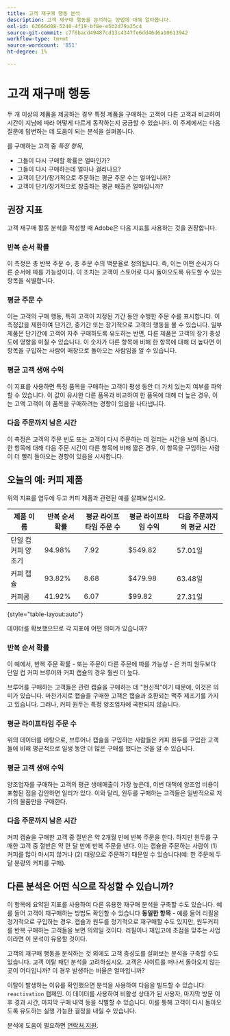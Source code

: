 ```yaml
---
title: 고객 재구매 행동 분석
description: 고객 재구매 행동을 분석하는 방법에 대해 알아봅니다.
exl-id: 62666d08-5240-4f19-bf8e-e5b2d79a25c4
source-git-commit: c7f6bacd49487cd13c4347fe6dd46d6a10613942
workflow-type: tm+mt
source-wordcount: '851'
ht-degree: 1%

---
```


# 고객 재구매 행동

두 개 이상의 제품을 제공하는 경우 특정 제품을 구매하는 고객이 다른 고객과 비교하여 시간이 지남에 따라 어떻게 다르게 동작하는지 궁금할 수 있습니다. 이 주제에서는 다음 질문에 답변하는 데 도움이 되는 분석을 살펴봅니다.

를 구매하는 고객 중 *특정 항목*,

* 그들이 다시 구매할 확률은 얼마인가?
* 그들이 다시 구매하는데 얼마나 걸리나요?
* 고객이 단기/장기적으로 주문하는 평균 주문 수는 얼마입니까?
* 고객이 단기/장기적으로 창출하는 평균 매출은 얼마입니까?

## 권장 지표

고객 재구매 활동 분석을 작성할 때 Adobe은 다음 지표를 사용하는 것을 권장합니다.

### 반복 순서 확률

이 측정은 총 반복 주문 수, 총 주문 수의 백분율로 정의됩니다. 즉, 이는 어떤 순서가 다른 순서에 따를 가능성이다. 이 조치는 고객이 스토어로 다시 돌아오도록 유도할 수 있는 항목을 식별합니다.

### 평균 주문 수

이는 고객의 구매 행동, 특히 고객이 지정된 기간 동안 수행한 주문 수를 표시합니다. 이 측정값을 제한하여 단기간, 중기간 또는 장기적으로 고객의 행동을 볼 수 있습니다. 일부 제품은 단기간에 고객이 자주 구매하도록 유도하는 반면, 다른 제품은 고객의 장기 충성도에 영향을 미칠 수 있습니다. 이 숫자가 다른 항목에 비해 한 항목에 대해 더 높다면 이 항목을 구입하는 사람이 매장으로 돌아오는 사람임을 알 수 있습니다.

### 평균 고객 생애 수익

이 지표를 사용하면 특정 품목을 구매하는 고객이 평생 동안 더 가치 있는지 여부를 파악할 수 있습니다. 이 값이 유사한 다른 품목과 비교하여 한 품목에 대해 더 높은 경우, 이는 고액 고객이 이 품목을 구매하려는 경향이 있음을 나타냅니다.

### 다음 주문까지 남은 시간

이 측정은 고객의 주문 빈도 또는 고객이 다시 주문하는 데 걸리는 시간을 보여 줍니다. 한 항목에 대해 다음 주문 시간이 다른 항목에 비해 짧은 경우, 이 항목을 구입하는 사람이 더 빨리 돌아오는 경향이 있음을 시사합니다.

## 오늘의 예: 커피 제품

위의 지표를 염두에 두고 커피 제품과 관련된 예를 살펴보십시오.

| **제품 이름** | **반복 순서 확률** | **평균 라이프타임 주문 수** | **평균 라이프타임 수익** | **다음 주문까지의 평균 시간** |
|-----|-----|-----|-----|-----|
| 단일 컵 커피 양조기 | 94.98% | 7.92 | $549.82 | 57.01일 |
| 커피 캡슐 | 93.82% | 8.68 | $479.98 | 63.48일 |
| 커피콩 | 41.92% | 6.07 | $99.82 | 27.31일 |

{style="table-layout:auto"}

데이터를 확보했으므로 각 지표에 어떤 의미가 있습니까?

### 반복 순서 확률

이 예에서, 반복 주문 확률 - 또는 주문이 다른 주문에 따를 가능성 - 은 커피 원두보다 단일 컵 커피 브루어와 커피 캡슐의 경우 훨씬 더 높다.

브루어를 구매하는 고객들은 관련 캡슐을 구매하는 데 &quot;헌신적&quot;이기 때문에, 이것은 의미가 있습니다. 마찬가지로 캡슐을 구매한 고객은 캡슐과 호환되는 맥주 제조기를 가지고 있습니다. 그러나, 커피 원두는 특정 양조업자에 국한되지 않습니다.

### 평균 라이프타임 주문 수

위의 데이터를 바탕으로, 브루어나 캡슐을 구입하는 사람들은 커피 원두를 구입한 고객들에 비해 평균적으로 일생 동안 더 많은 구매를 했다는 것을 알 수 있습니다.

### 평균 고객 생애 수익

양조업자를 구매하는 고객의 평균 생애매출이 가장 높은데, 이번 대책에 양조업 비용이 포함된 점을 감안하면 일리가 있다. 이와 달리, 원두를 구매하는 고객들은 일반적으로 저가의 물품만을 구매한다.

### 다음 주문까지 남은 시간

커피 캡슐을 구매한 고객 중 절반은 약 2개월 만에 반복 주문을 한다. 하지만 원두를 구매한 고객 중 절반은 약 한 달 만에 반복 주문을 낸다. 이는 캡슐을 주문하는 사람이 (1) 커피를 많이 마시지 않거나 (2) 대량으로 주문하기 때문일 수 있습니다(예: 한 주문에 두 달 분량의 커피를 구매).

## 다른 분석은 어떤 식으로 작성할 수 있습니까?

이 항목에 요약된 지표를 사용하여 다른 유용한 재구매 분석을 구축할 수도 있습니다. 예를 들어 고객이 재구매하는 방법도 확인할 수 있습니다 **동일한 항목** - 예를 들어 리필을 정기적으로 구입하는 경우. 캡슐과 원두를 정기적으로 재구매할 수도 있지만, 원두커피를 반복 구매하는 고객들을 보면 의외일 것이다. 리필이나 재입고에 초점을 맞추는 사업이라면 이 분석이 유용할 것이다.

고객의 재구매 행동을 분석하는 것 외에도 고객 충성도를 살펴보는 분석을 구축할 수도 있습니다. 고객 이탈 패턴 분석을 고려하십시오. 고객은 사이트를 떠나서 돌아오지 않는 곳이 어디입니까? 이 경우 발생하는 비율은 얼마입니까?

이탈이 발생하는 이유를 확인했으면 분석을 사용하여 다음을 빌드할 수 있습니다. `reactivation` 캠페인. 이 데이터를 사용하여 비활성 상태가 된 사용자, 마지막 방문 이후 경과 시간, 마지막 구매 내역 등을 식별할 수 있습니다. 이를 통해 고객이 다시 돌아오도록 유도하는 실행 가능한 결정을 내릴 수 있습니다.

분석에 도움이 필요하면 [연락처 지원](https://experienceleague.adobe.com/docs/commerce-knowledge-base/kb/troubleshooting/miscellaneous/mbi-service-policies.html).
